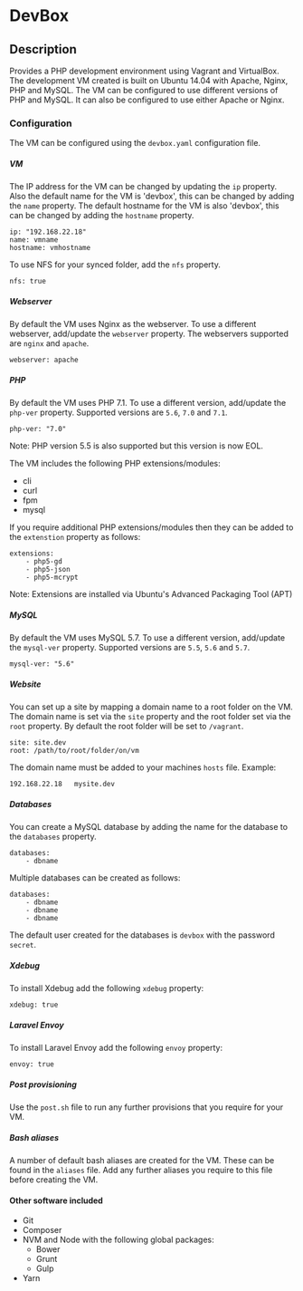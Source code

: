 # DevBox

## Description
Provides a PHP development environment using Vagrant and VirtualBox. The development VM created is built on Ubuntu 14.04 with Apache, Nginx, PHP and MySQL. The VM can be configured to use different versions of PHP and MySQL. It can also be configured to use either Apache or Nginx.


### Configuration
The VM can be configured using the `devbox.yaml` configuration file.


##### VM
The IP address for the VM can be changed by updating the `ip` property. Also the default name for the VM is 'devbox', this can be changed by adding the `name` property. The default hostname for the VM is also 'devbox', this can be changed by adding the `hostname` property.
```
ip: "192.168.22.18"
name: vmname
hostname: vmhostname
```
To use NFS for your synced folder, add the `nfs` property.
```
nfs: true
```


##### Webserver
By default the VM uses Nginx as the webserver. To use a different webserver, add/update the `webserver` property. The webservers supported are `nginx` and `apache`. 
```
webserver: apache
```


##### PHP
By default the VM uses PHP 7.1. To use a different version, add/update the `php-ver` property. Supported versions are `5.6`, `7.0` and `7.1`.
```
php-ver: "7.0"
```
Note: PHP version 5.5 is also supported but this version is now EOL.

The VM includes the following PHP extensions/modules:
- cli
- curl
- fpm
- mysql

If you require additional PHP extensions/modules then they can be added to the `extenstion` property as follows:
```
extensions:
    - php5-gd
    - php5-json
    - php5-mcrypt
```
Note: Extensions are installed via Ubuntu's Advanced Packaging Tool (APT)


##### MySQL
By default the VM uses MySQL 5.7. To use a different version, add/update the `mysql-ver` property. Supported versions are `5.5`, `5.6` and `5.7`.
```
mysql-ver: "5.6"
```


##### Website
You can set up a site by mapping a domain name to a root folder on the VM. The domain name is set via the `site` property and the root folder set via the `root` property. By default the root folder will be set to `/vagrant`.
```
site: site.dev
root: /path/to/root/folder/on/vm
```
The domain name must be added to your machines `hosts` file. Example: 
```
192.168.22.18   mysite.dev
```


##### Databases
You can create a MySQL database by adding the name for the database to the `databases` property.
```
databases:
    - dbname
```
Multiple databases can be created as follows:
```
databases:
    - dbname
    - dbname
    - dbname
```
The default user created for the databases is `devbox` with the password `secret`.


##### Xdebug
To install Xdebug add the following `xdebug` property:
```
xdebug: true
```


##### Laravel Envoy
To install Laravel Envoy add the following `envoy` property:
```
envoy: true
```


##### Post provisioning
Use the `post.sh` file to run any further provisions that you require for your VM.


##### Bash aliases
A number of default bash aliases are created for the VM. These can be found in the `aliases` file. Add any further aliases you require to this file before creating the VM.


#### Other software included
- Git
- Composer
- NVM and Node with the following global packages:
    - Bower
    - Grunt
    - Gulp
- Yarn
